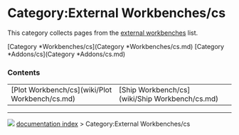 # Category:External Workbenches/cs
This category collects pages from the [external workbenches](external_workbenches.md) list.

[Category   *Workbenches/cs](Category   *Workbenches/cs.md) [Category   *Addons/cs](Category   *Addons/cs.md)

### Contents

|     |     |     |
| --- | --- | --- |
| [Plot Workbench/cs](wiki/Plot Workbench/cs.md) | [Ship Workbench/cs](wiki/Ship Workbench/cs.md) |



---
![](images/Right_arrow.png) [documentation index](../README.md) > Category:External Workbenches/cs
